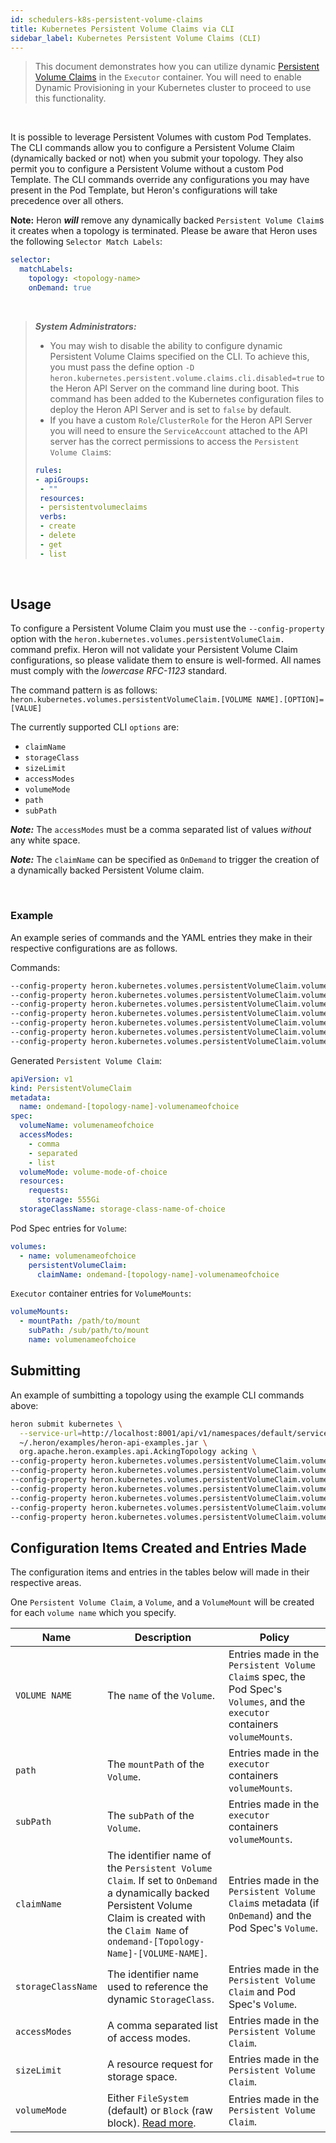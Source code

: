 ```yaml
---
id: schedulers-k8s-persistent-volume-claims
title: Kubernetes Persistent Volume Claims via CLI
sidebar_label: Kubernetes Persistent Volume Claims (CLI)
---
```

<!--
    Licensed to the Apache Software Foundation (ASF) under one
    or more contributor license agreements.  See the NOTICE file
    distributed with this work for additional information
    regarding copyright ownership.  The ASF licenses this file
    to you under the Apache License, Version 2.0 (the
    "License"); you may not use this file except in compliance
    with the License.  You may obtain a copy of the License at
      http://www.apache.org/licenses/LICENSE-2.0
    Unless required by applicable law or agreed to in writing,
    software distributed under the License is distributed on an
    "AS IS" BASIS, WITHOUT WARRANTIES OR CONDITIONS OF ANY
    KIND, either express or implied.  See the License for the
    specific language governing permissions and limitations
    under the License.
-->

> This document demonstrates how you can utilize dynamic [Persistent Volume Claims](https://kubernetes.io/docs/concepts/storage/dynamic-provisioning/) in the `Executor` container. You will need to enable Dynamic Provisioning in your Kubernetes cluster to proceed to use this functionality.

<br/>

It is possible to leverage Persistent Volumes with custom Pod Templates. The CLI commands allow you to configure a Persistent Volume Claim (dynamically backed or not) when you submit your topology. They also permit you to configure a Persistent Volume without a custom Pod Template. The CLI commands override any configurations you may have present in the Pod Template, but Heron's configurations will take precedence over all others.

**Note:** Heron ***will*** remove any dynamically backed `Persistent Volume Claim`s it creates when a topology is terminated. Please be aware that Heron uses the following `Selector Match Labels`:
```yaml
selector:
  matchLabels:
    topology: <topology-name>
    onDemand: true
```

<br>

> ***System Administrators:***
>
> * You may wish to disable the ability to configure dynamic Persistent Volume Claims specified on the CLI. To achieve this, you must pass the define option `-D heron.kubernetes.persistent.volume.claims.cli.disabled=true` to the Heron API Server on the command line during boot. This command has been added to the Kubernetes configuration files to deploy the Heron API Server and is set to `false` by default.
> * If you have a custom `Role`/`ClusterRole` for the Heron API Server you will need to ensure the `ServiceAccount` attached to the API server has the correct permissions to access the `Persistent Volume Claim`s:
>
>```yaml
>rules:
>- apiGroups: 
>  - ""
>  resources: 
>  - persistentvolumeclaims
>  verbs: 
>  - create
>  - delete
>  - get
>  - list
>```

<br>

## Usage

To configure a Persistent Volume Claim you must use the `--config-property` option with the `heron.kubernetes.volumes.persistentVolumeClaim.` command prefix. Heron will not validate your Persistent Volume Claim configurations, so please validate them to ensure is well-formed. All names must comply with the *lowercase RFC-1123* standard.

The command pattern is as follows:
`heron.kubernetes.volumes.persistentVolumeClaim.[VOLUME NAME].[OPTION]=[VALUE]`

The currently supported CLI `options` are:

* `claimName`
* `storageClass`
* `sizeLimit`
* `accessModes`
* `volumeMode`
* `path`
* `subPath`

***Note:*** The `accessModes` must be a comma separated list of values *without* any white space.

***Note:*** The `claimName` can be specified as `OnDemand` to trigger the creation of a dynamically backed Persistent Volume claim.

<br>

### Example

An example series of commands and the YAML entries they make in their respective configurations are as follows.

Commands:

```bash
--config-property heron.kubernetes.volumes.persistentVolumeClaim.volumenameofchoice.claimName=OnDemand
--config-property heron.kubernetes.volumes.persistentVolumeClaim.volumenameofchoice.storageClassName=storage-class-name-of-choice
--config-property heron.kubernetes.volumes.persistentVolumeClaim.volumenameofchoice.accessModes=comma,separated,list
--config-property heron.kubernetes.volumes.persistentVolumeClaim.volumenameofchoice.sizeLimit=555Gi
--config-property heron.kubernetes.volumes.persistentVolumeClaim.volumenameofchoice.volumeMode=volume-mode-of-choice
--config-property heron.kubernetes.volumes.persistentVolumeClaim.volumenameofchoice.path=/path/to/mount
--config-property heron.kubernetes.volumes.persistentVolumeClaim.volumenameofchoice.subPath=/sub/path/to/mount
```

Generated `Persistent Volume Claim`:

```yaml
apiVersion: v1
kind: PersistentVolumeClaim
metadata:
  name: ondemand-[topology-name]-volumenameofchoice
spec:
  volumeName: volumenameofchoice
  accessModes:
    - comma
    - separated
    - list
  volumeMode: volume-mode-of-choice
  resources:
    requests:
      storage: 555Gi
  storageClassName: storage-class-name-of-choice
```

Pod Spec entries for `Volume`:

```yaml
volumes:
  - name: volumenameofchoice
    persistentVolumeClaim:
      claimName: ondemand-[topology-name]-volumenameofchoice
```

`Executor` container entries for `VolumeMounts`:

```yaml
volumeMounts:
  - mountPath: /path/to/mount
    subPath: /sub/path/to/mount
    name: volumenameofchoice
```

## Submitting

An example of sumbitting a topology using the example CLI commands above:

```bash
heron submit kubernetes \
  --service-url=http://localhost:8001/api/v1/namespaces/default/services/heron-apiserver:9000/proxy \
  ~/.heron/examples/heron-api-examples.jar \
  org.apache.heron.examples.api.AckingTopology acking \
--config-property heron.kubernetes.volumes.persistentVolumeClaim.volumenameofchoice.claimName=OnDemand \
--config-property heron.kubernetes.volumes.persistentVolumeClaim.volumenameofchoice.storageClassName=storage-class-name-of-choice \
--config-property heron.kubernetes.volumes.persistentVolumeClaim.volumenameofchoice.accessModes=comma,separated,list \
--config-property heron.kubernetes.volumes.persistentVolumeClaim.volumenameofchoice.sizeLimit=555Gi \
--config-property heron.kubernetes.volumes.persistentVolumeClaim.volumenameofchoice.volumeMode=volume-mode-of-choice \
--config-property heron.kubernetes.volumes.persistentVolumeClaim.volumenameofchoice.path=/path/to/mount \
--config-property heron.kubernetes.volumes.persistentVolumeClaim.volumenameofchoice.subPath=/sub/path/to/mount
```

## Configuration Items Created and Entries Made

The configuration items and entries in the tables below will made in their respective areas.

One `Persistent Volume Claim`, a `Volume`, and a `VolumeMount` will be created for each `volume name` which you specify.

| Name | Description | Policy |
|---|---|---|
| `VOLUME NAME` | The `name` of the `Volume`. | Entries made in the `Persistent Volume Claim`s spec, the Pod Spec's `Volumes`, and the `executor` containers `volumeMounts`.
| `path` | The `mountPath` of the `Volume`. | Entries made in the `executor` containers `volumeMounts`.
| `subPath` | The `subPath` of the `Volume`. | Entries made in the `executor` containers `volumeMounts`.
| `claimName` | The identifier name of the `Persistent Volume Claim`. If set to `OnDemand` a dynamically backed Persistent Volume Claim is created with the `Claim Name` of `ondemand-[Topology-Name]-[VOLUME-NAME]`. | Entries made in the `Persistent Volume Claim`s metadata (if `OnDemand`) and the Pod Spec's `Volume`.
| `storageClassName` | The identifier name used to reference the dynamic `StorageClass`. | Entries made in the `Persistent Volume Claim` and Pod Spec's `Volume`.
| `accessModes` | A comma separated list of access modes. | Entries made in the `Persistent Volume Claim`.
| `sizeLimit` | A resource request for storage space. | Entries made in the `Persistent Volume Claim`.
| `volumeMode` | Either `FileSystem` (default) or `Block` (raw block). [Read more](https://kubernetes.io/docs/concepts/storage/_print/#volume-mode). | Entries made in the `Persistent Volume Claim`.
